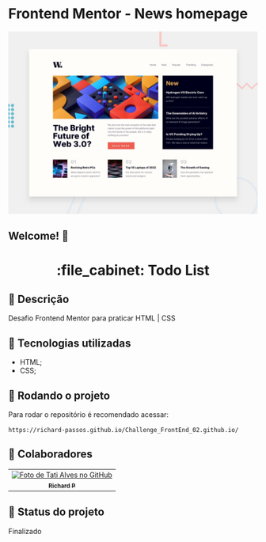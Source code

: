 # Frontend Mentor - News homepage

![Design preview for the News homepage coding challenge](./design/desktop-preview.jpg)

## Welcome! 👋

<h1 align="center">:file_cabinet: Todo List</h1>

## :memo: Descrição
Desafio Frontend Mentor para praticar HTML | CSS

## :wrench: Tecnologias utilizadas
* HTML;
* CSS;

## :rocket: Rodando o projeto
Para rodar o repositório é recomendado acessar:
```
https://richard-passos.github.io/Challenge_FrontEnd_02.github.io/
```

## :handshake: Colaboradores
<table>
  <tr>
    <td align="center">
      <a href="https://github.com/Richard-Passos">
        <img src="https://img.freepik.com/vetores-premium/desenho-de-desenho-animado-de-um-programador_29937-8176.jpg" width="100px;" alt="Foto de Tati Alves no GitHub"/><br>
        <sub>
          <b>Richard P</b>
        </sub>
      </a>
    </td>
  </tr>
</table>

## :dart: Status do projeto
Finalizado
